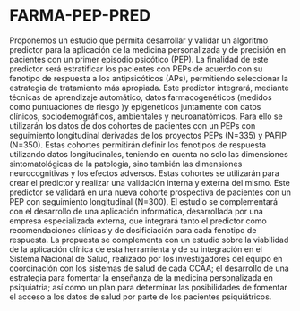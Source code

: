 # FARMA-PEP-PRED
Proponemos un estudio que permita desarrollar y validar un algoritmo predictor para la aplicación de la medicina personalizada y de precisión en pacientes con un primer episodio psicótico (PEP). La finalidad de este predictor será estratificar los pacientes con PEPs de acuerdo con su fenotipo de respuesta a los antipsicóticos (APs), permitiendo seleccionar la estrategia de tratamiento más apropiada. Este predictor integrará, mediante técnicas de aprendizaje automático, datos farmacogenéticos (medidos como puntuaciones de riesgo )y epigenéticos juntamente con datos clínicos, sociodemográficos, ambientales y neuroanatómicos. Para ello se utilizarán los datos de dos cohortes de pacientes con un PEPs con seguimiento longitudinal derivadas de los proyectos PEPs (N=335) y PAFIP (N=350). Estas cohortes permitirán definir los fenotipos de respuesta utilizando datos longitudinales, teniendo en cuenta no solo las dimensiones sintomatológicas de la patología, sino también las dimensiones neurocognitivas y los efectos adversos. Estas cohortes se utilizarán para crear el predictor y realizar una validación interna y externa del mismo. Este predictor se validará en una nueva cohorte prospectiva de pacientes con un PEP con seguimiento longitudinal (N=300). El estudio se complementará con el desarrollo de una aplicación informática, desarrollada por una empresa especializada externa, que integrará tanto el predictor como recomendaciones clínicas y de dosificiación para cada fenotipo de respuesta. La propuesta se complementa con un estudio sobre la viabilidad de la aplicación clínica de esta herramienta y de su integración en el Sistema Nacional de Salud, realizado por los investigadores del equipo en coordinación con los sistemas de salud de cada CCAA; el desarrollo de una estrategia para fomentar la enseñanza de la medicina personalizada en psiquiatria; así como un plan para determinar las posibilidades de fomentar el acceso a los datos de salud por parte de los pacientes psiquiátricos.
